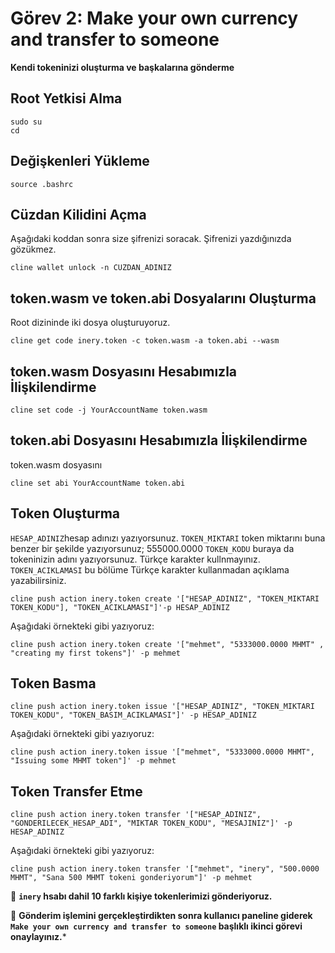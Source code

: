 # Görev 2: Make your own currency and transfer to someone
**Kendi tokeninizi oluşturma ve başkalarına gönderme**

## Root Yetkisi Alma
```
sudo su
cd
```

## Değişkenleri Yükleme
```
source .bashrc
```

## Cüzdan Kilidini Açma
Aşağıdaki koddan sonra size şifrenizi soracak. Şifrenizi yazdığınızda gözükmez.
```
cline wallet unlock -n CUZDAN_ADINIZ
```

## token.wasm ve token.abi Dosyalarını Oluşturma
Root dizininde iki dosya oluşturuyoruz.
```
cline get code inery.token -c token.wasm -a token.abi --wasm
```

## token.wasm Dosyasını Hesabımızla İlişkilendirme
```
cline set code -j YourAccountName token.wasm
```

## token.abi Dosyasını Hesabımızla İlişkilendirme
token.wasm dosyasını
```
cline set abi YourAccountName token.abi
```

## Token Oluşturma
`HESAP_ADINIZ`hesap adınızı yazıyorsunuz.
`TOKEN_MIKTARI` token miktarını buna benzer bir şekilde yazıyorsunuz; 555000.0000
`TOKEN_KODU` buraya da tokeninizin adını yazıyorsunuz. Türkçe karakter kullnmayınız.
`TOKEN_ACIKLAMASI` bu bölüme Türkçe karakter kullanmadan açıklama yazabilirsiniz.

```
cline push action inery.token create '["HESAP_ADINIZ", "TOKEN_MIKTARI TOKEN_KODU"], "TOKEN_ACIKLAMASI"]'-p HESAP_ADINIZ
```
Aşağıdaki örnekteki gibi yazıyoruz:
```
cline push action inery.token create '["mehmet", "5333000.0000 MHMT" , "creating my first tokens"]' -p mehmet
```

## Token Basma
```
cline push action inery.token issue '["HESAP_ADINIZ", "TOKEN_MIKTARI TOKEN_KODU", "TOKEN_BASIM_ACIKLAMASI"]' -p HESAP_ADINIZ
```

Aşağıdaki örnekteki gibi yazıyoruz:
```
cline push action inery.token issue '["mehmet", "5333000.0000 MHMT", "Issuing some MHMT token"]' -p mehmet
```

## Token Transfer Etme
```
cline push action inery.token transfer '["HESAP_ADINIZ", "GONDERILECEK_HESAP_ADI", "MIKTAR TOKEN_KODU", "MESAJINIZ"]' -p HESAP_ADINIZ
```
Aşağıdaki örnekteki gibi yazıyoruz:
```
cline push action inery.token transfer '["mehmet", "inery", "500.0000 MHMT", "Sana 500 MHMT tokeni gonderiyorum"]' -p mehmet
```

🔴 **`inery` hsabı dahil 10 farklı kişiye tokenlerimizi gönderiyoruz.**

🔴 **Gönderim işlemini gerçekleştirdikten sonra kullanıcı paneline giderek `Make your own currency and transfer to someone` başlıklı ikinci görevi onaylayınız.***

